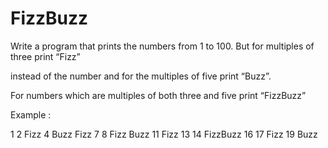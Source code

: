 # FizzBuzz

Write a program that prints the numbers from 1 to 100. But for multiples of three print “Fizz” 

instead of the number and for the multiples of five print “Buzz”. 

For numbers which are multiples of both three and five print “FizzBuzz”

Example : 

1
2
Fizz
4
Buzz
Fizz
7
8
Fizz
Buzz
11
Fizz
13
14
FizzBuzz
16
17
Fizz
19
Buzz
